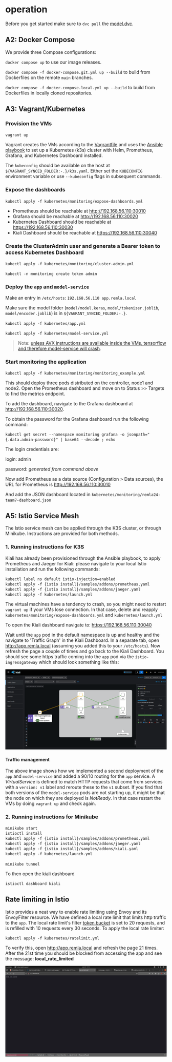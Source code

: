 # operation

Before you get started make sure to `dvc pull` the [model.dvc](model.dvc).

## A2: Docker Compose

We provide three Compose configurations:

`docker compose up` to use our image releases.

`docker compose -f docker-compose.git.yml up --build` to build from Dockerfiles on the remote `main` branches.

`docker compose -f docker-compose.local.yml up --build` to build from Dockerfiles in locally cloned repositories.

## A3: Vagrant/Kubernetes

### Provision the VMs

`vagrant up`

Vagrant creates the VMs according to the [Vagrantfile](Vagrantfile) and uses the [Ansible playbook](ansible/playbook.yml) to set up a Kubernetes (k3s) cluster with Helm, Prometheus, Grafana, and Kubernetes Dashboard installed.

The `kubeconfig` should be available on the host at `${VAGRANT_SYNCED_FOLDER:-.}/k3s.yaml`. Either set the `KUBECONFIG` environment variable or use `--kubeconfig` flags in subsequent commands.

### Expose the dashboards

`kubectl apply -f kubernetes/monitoring/expose-dashboards.yml`

- Prometheus should be reachable at http://192.168.56.110:30010
- Grafana should be reachable at http://192.168.56.110:30020
- Kubernetes Dashboard should be reachable at https://192.168.56.110:30030
- Kiali Dashboard should be reachable at https://192.168.56.110:30040

### Create the ClusterAdmin user and generate a Bearer token to access Kubernetes Dashboard

`kubectl apply -f kubernetes/monitoring/cluster-admin.yml`

`kubectl -n monitoring create token admin`

### Deploy the `app` and `model-service`

Make an entry in `/etc/hosts`: `192.168.56.110 app.remla.local`

Make sure the model folder (`model/model.keras`, `model/tokenizer.joblib`, `model/encoder.joblib`) is in `${VAGRANT_SYNCED_FOLDER:-.}`.

`kubectl apply -f kubernetes/app.yml`

`kubectl apply -f kubernetes/model-service.yml`

> Note: [unless AVX instructions are available inside the VMs, tensorflow and therefore model-service will crash](https://stackoverflow.com/questions/65780506/how-to-enable-avx-avx2-in-virtualbox-6-1-16-with-ubuntu-20-04-64bit).

### Start monitoring the application

    kubectl apply -f kubernetes/monitoring/monitoring_example.yml

This should deploy three pods distributed on the controller, node1 and node2. Open the Prometheus dashboard and move on to Status >> Targets to find the metrics endpoint. 

To add the dashboard, navigate to the Grafana dashboard at http://192.168.56.110:30020. 

To obtain the password for the Grafana dashboard run the following command:

    kubectl get secret --namespace monitoring grafana -o jsonpath="{.data.admin-password}" | base64 --decode ; echo

The login credentials are:

login: admin

password: *generated from command above*

Now add Prometheus as a data source (Configuration > Data sources), the URL for Prometheus is http://192.168.56.110:30010

And add the JSON dashboard located in `kubernetes/monitoring/remla24-team7-dashboard.json`

## A5: Istio Service Mesh
The Istio service mesh can be applied through the K3S cluster, or through Minikube. Instructions are provided for both methods.
### 1. Running instructions for K3S

Kiali has already been provisioned through the Ansible playbook, to apply Prometheus and Jaeger for Kiali: please navigate to your local Istio installation and run the following commands:

    kubectl label ns default istio-injection=enabled
    kubectl apply -f {istio install}/samples/addons/prometheus.yaml
    kubectl apply -f {istio install}/samples/addons/jaeger.yaml
    kubectl apply -f kubernetes/launch.yml

The virtual machines have a tendency to crash, so you might need to restart `vagrant up` if your VMs lose connection. In that case, delete and reapply `kubernetes/monitoring/expose-dashboards.yml` and `kubernetes/launch.yml`

To open the Kiali dashboard navigate to: https://192.168.56.110:30040

Wait until the `app` pod in the default namespace is up and healthy and the navigate to 'Traffic Graph' in the Kiali Dashboard. In a separate tab, open http://app.remla.local (assuming you added this to your `/etc/hosts`). Now refresh the page a couple of times and go back to the Kiali Dashboard. You should see some https traffic coming into the `app` pod via the `istio-ingressgateway` which should look something like this:

![istio_traffic](./images/istio_traffic_management.png)

#### Traffic management
The above image shows how we implemented a second deployment of the `app` and `model-service` and added a 90/10 routing for the `app` service. A *VirtualService* is defined to match HTTP requests that come from services with a `version: v1` label and reroute these to the `v1` subset. If you find that both versions of the `model-service` pods are not starting up, it might be that the node on which they are deployed is *NotReady*. In that case restart the VMs by doing `vagrant up` and check again.

### 2. Running instructions for Minikube
```
minikube start
istioctl install
kubectl apply -f {istio install}/samples/addons/prometheus.yaml
kubectl apply -f {istio install}/samples/addons/jaeger.yaml
kubectl apply -f {istio install}/samples/addons/kiali.yaml
kubectl apply -f kubernetes/launch.yml

minikube tunnel
```

To then open the kiali dashboard

```
istioctl dashboard kiali
```

## Rate limiting in Istio

Istio provides a neat way to enable rate limiting using Envoy and its EnvoyFilter resource. We have defined a local rate limit that limits http traffic to the `app`. The local rate limit's filter [token bucket](https://www.envoyproxy.io/docs/envoy/latest/api-v3/extensions/filters/http/local_ratelimit/v3/local_rate_limit.proto#envoy-v3-api-field-extensions-filters-http-local-ratelimit-v3-localratelimit-token-bucket) is set to 20 requests, and is refilled with 10 requests every 30 seconds. To apply the local rate limiter:

    kubectl apply -f kubernetes/ratelimit.yml

To verify this, open http://app.remla.local and refresh the page 21 times. After the 21st time you should be blocked from accessing the app and see the message: **local_rate_limited**

![istio_rate_limited](./images/Istio_rate_limited.png)